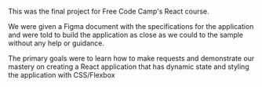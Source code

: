 This was the final project for Free Code Camp's React course. 

We were given a Figma document with the specifications for the application and were told to build the application as close as we could to the sample without any help or guidance.

The primary goals were to learn how to make requests and demonstrate our mastery on creating a React application that has dynamic state and styling the application with CSS/Flexbox
